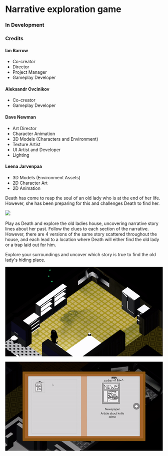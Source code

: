 # Narrative exploration game
### In Development

### Credits

#### Ian Barrow
- Co-creator
- Director
- Project Manager
- Gameplay Developer

#### Aleksandr Ovcinikov
- Co-creator
- Gameplay Developer

#### Dave Newman
- Art Director
- Character Animation
- 3D Models (Characters and Environment)
- Texture Artist
- UI Artist and Developer
- Lighting

#### Leena Jarvenpaa
- 3D Models (Environment Assets)
- 2D Character Art
- 2D Animation

Death has come to reap the soul of an old lady who is at the end of her life. However, she has been preparing for this and challenges Death to find her.

![](DeathGame.gif)

Play as Death and explore the old ladies house, uncovering narrative story lines about her past. Follow the clues to each section of the narrative.
However, there are 4 versions of the same story scattered throughout the house, and each lead to a location where Death will either find the old lady or a trap laid out for him.

Explore your surroundings and uncover which story is true to find the old lady's hiding place.

![](DeathGameDialogue.gif)

![](DeathGameInventory.gif)
